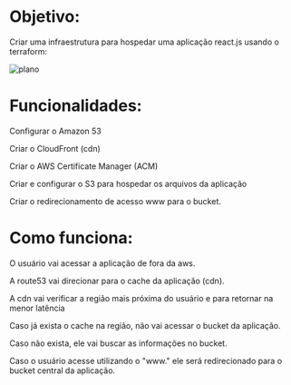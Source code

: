 # Objetivo:

Criar uma infraestrutura para hospedar uma aplicação react.js usando o terraform:

![plano](https://user-images.githubusercontent.com/73920079/204109899-87422768-0fc7-43e2-a34f-919048c2e294.png)

# Funcionalidades:

Configurar o Amazon 53

Criar o CloudFront (cdn)

Criar o AWS Certificate Manager (ACM)

Criar e configurar o S3 para hospedar os arquivos da aplicação

Criar o redirecionamento de acesso www para o bucket.

# Como funciona:

O usuário vai acessar a aplicação de fora da aws.

A route53 vai direcionar para o cache da aplicação (cdn).

A cdn vai verificar a região mais próxima do usuário e para retornar na menor latência

Caso já exista o cache na região, não vai acessar o bucket da aplicação.

Caso não exista, ele vai buscar as informações no bucket.

Caso o usuário acesse utilizando o "www." ele será redirecionado para o bucket central da aplicação.
